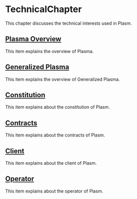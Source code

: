 # TechnicalChapter
This chapter discusses the technical interests used in Plasm.

## [Plasma Overview](./PlasmaOverview.md)
This item explains the overview of Plasma.

## [Generalized Plasma](./GeneralizedPlasma.md)
This item explains the overview of Generalized Plasma.

## [Constitution](./Constitution.md)
This item explains about the constitution of Plasm.

## [Contracts](./Contracts.md)
This item explains about the contracts of Plasm.

## [Client](./Client.md)
This item explains about the client of Plasm.

## [Operator](./Operator.md)
This item explains about the operator of Plasm.